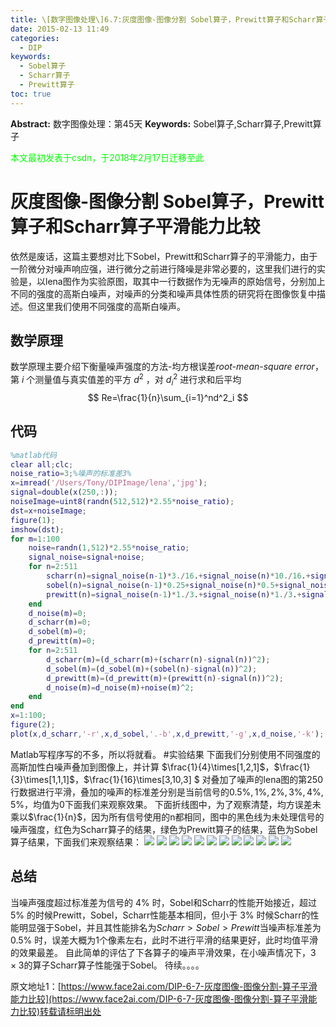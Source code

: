 ```yaml
---
title: \[数字图像处理\]6.7:灰度图像-图像分割 Sobel算子，Prewitt算子和Scharr算子平滑能力比较
date: 2015-02-13 11:49
categories:
  - DIP
keywords:
  - Sobel算子
  - Scharr算子
  - Prewitt算子
toc: true
---
```

**Abstract:** 数字图像处理：第45天
**Keywords:** Sobel算子,Scharr算子,Prewitt算子
<!--more-->
<font color="00FF00">本文最初发表于csdn，于2018年2月17日迁移至此</font>
# 灰度图像-图像分割 Sobel算子，Prewitt算子和Scharr算子平滑能力比较
依然是废话，这篇主要想对比下Sobel，Prewitt和Scharr算子的平滑能力，由于一阶微分对噪声响应强，进行微分之前进行降噪是非常必要的，这里我们进行的实验是，以lena图作为实验原图，取其中一行数据作为无噪声的原始信号，分别加上不同的强度的高斯白噪声，对噪声的分类和噪声具体性质的研究将在图像恢复中描述。但这里我们使用不同强度的高斯白噪声。
## 数学原理
数学原理主要介绍下衡量噪声强度的方法-均方根误差*root-mean-square error*，第 $i$ 个测量值与真实值差的平方 $d^2$ ，对 $d^2_i$ 进行求和后平均
$$
Re=\frac{1}{n}\sum_{i=1}^nd^2_i
$$
## 代码
```matlab
%matlab代码
clear all;clc;
noise_ratio=3;%噪声的标准差3%
x=imread('/Users/Tony/DIPImage/lena','jpg');
signal=double(x(250,:));
noiseImage=uint8(randn(512,512)*2.55*noise_ratio);
dst=x+noiseImage;
figure(1);
imshow(dst);
for m=1:100
    noise=randn(1,512)*2.55*noise_ratio;
    signal_noise=signal+noise;
    for n=2:511
        scharr(n)=signal_noise(n-1)*3./16.+signal_noise(n)*10./16.+signal_noise(n+1)*3./16.;
        sobel(n)=signal_noise(n-1)*0.25+signal_noise(n)*0.5+signal_noise(n+1)*0.25;
        prewitt(n)=signal_noise(n-1)*1./3.+signal_noise(n)*1./3.+signal_noise(n+1)*1./3.;
    end
    d_noise(m)=0;
    d_scharr(m)=0;
    d_sobel(m)=0;
    d_prewitt(m)=0;
    for n=2:511
        d_scharr(m)=(d_scharr(m)+(scharr(n)-signal(n))^2);
        d_sobel(m)=(d_sobel(m)+(sobel(n)-signal(n))^2);
        d_prewitt(m)=(d_prewitt(m)+(prewitt(n)-signal(n))^2);
        d_noise(m)=d_noise(m)+noise(m)^2;
    end
end
x=1:100;
figure(2);
plot(x,d_scharr,'-r',x,d_sobel,'.-b',x,d_prewitt,'-g',x,d_noise,'-k');
```
Matlab写程序写的不多，所以将就看。
#实验结果
下面我们分别使用不同强度的高斯加性白噪声叠加到图像上，并计算
$\frac{1}{4}\times[1,2,1]$，$\frac{1}{3}\times[1,1,1]$，$\frac{1}{16}\times[3,10,3] $
对叠加了噪声的lena图的第250行数据进行平滑，叠加的噪声的标准差分别是当前信号的$0.5\%,1\%,2\%,3\%,4\%,5\%$，均值为$0$下面我们来观察效果。
下面折线图中，为了观察清楚，均方误差未乘以$\frac{1}{n}$，因为所有信号使用的n都相同，图中的黑色线为未处理信号的噪声强度，红色为Scharr算子的结果，绿色为Prewitt算子的结果，蓝色为Sobel算子结果，下面我们来观察结果：
![](https://tony4ai-1251394096.cos.ap-hongkong.myqcloud.com/blog_images/DIP-6-7-灰度图像-图像分割-算子平滑能力比较/20150211184248537.png)
![](https://tony4ai-1251394096.cos.ap-hongkong.myqcloud.com/blog_images/DIP-6-7-灰度图像-图像分割-算子平滑能力比较/20150211184348657.png)
![](https://tony4ai-1251394096.cos.ap-hongkong.myqcloud.com/blog_images/DIP-6-7-灰度图像-图像分割-算子平滑能力比较/20150211184418750.png)
![](https://tony4ai-1251394096.cos.ap-hongkong.myqcloud.com/blog_images/DIP-6-7-灰度图像-图像分割-算子平滑能力比较/20150211184423479.png)
![](https://tony4ai-1251394096.cos.ap-hongkong.myqcloud.com/blog_images/DIP-6-7-灰度图像-图像分割-算子平滑能力比较/20150211184443179.png)
![](https://tony4ai-1251394096.cos.ap-hongkong.myqcloud.com/blog_images/DIP-6-7-灰度图像-图像分割-算子平滑能力比较/20150211184447862.png)
![](https://tony4ai-1251394096.cos.ap-hongkong.myqcloud.com/blog_images/DIP-6-7-灰度图像-图像分割-算子平滑能力比较/20150211184527936.png)
![](https://tony4ai-1251394096.cos.ap-hongkong.myqcloud.com/blog_images/DIP-6-7-灰度图像-图像分割-算子平滑能力比较/20150211184547436.png)
![](https://tony4ai-1251394096.cos.ap-hongkong.myqcloud.com/blog_images/DIP-6-7-灰度图像-图像分割-算子平滑能力比较/20150211184610602.png)
![](https://tony4ai-1251394096.cos.ap-hongkong.myqcloud.com/blog_images/DIP-6-7-灰度图像-图像分割-算子平滑能力比较/20150211184614130.png)
![](https://tony4ai-1251394096.cos.ap-hongkong.myqcloud.com/blog_images/DIP-6-7-灰度图像-图像分割-算子平滑能力比较/20150211184624239.png)
![](https://tony4ai-1251394096.cos.ap-hongkong.myqcloud.com/blog_images/DIP-6-7-灰度图像-图像分割-算子平滑能力比较/20150211184640975.png)

## 总结
当噪声强度超过标准差为信号的 $4\%$ 时，Sobel和Scharr的性能开始接近，超过 $5\%$ 的时候Prewitt，Sobel，Scharr性能基本相同，但小于 $3\%$ 时候Scharr的性能明显强于Sobel，并且其性能排名为$Scharr > Sobel > Prewitt$当噪声标准差为 $0.5\%$ 时，误差大概为1个像素左右，此时不进行平滑的结果更好，此时均值平滑的效果最差。
自此简单的评估了下各算子的噪声平滑效果，在小噪声情况下，$3\times3$的算子Scharr算子性能强于Sobel。
待续。。。。





原文地址1：[https://www.face2ai.com/DIP-6-7-灰度图像-图像分割-算子平滑能力比较](https://www.face2ai.com/DIP-6-7-灰度图像-图像分割-算子平滑能力比较)转载请标明出处

